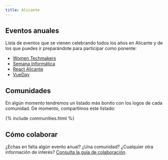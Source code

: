 ```yaml
---
title: Alicante
---
```


## Eventos anuales

Lista de eventos que se vienen celebrando todos los años en Alicante y de los que puedes ir preparándote para participar como ponente:

* [Women Techmakers](https://wtmalicante.github.io/)
* [Semana Informática](https://www.semanainformatica.com)
* [React Alicante](https://reactalicante.es/)
* [VueDay](https://vueday.org/)

## Comunidades

En algún momento tendremos un listado más bonito con los logos de cada comunidad. De momento, compartimos este listado:

{% include communities.html %}

## Cómo colaborar

¿Echas en falta algún evento anual? ¿Una comunidad? ¿Cualquier otra información de interés? [Consulta la guía de colaboración](https://github.com/comunidad-tecnologica/alicante/blob/master/CONTRIBUTING.md).